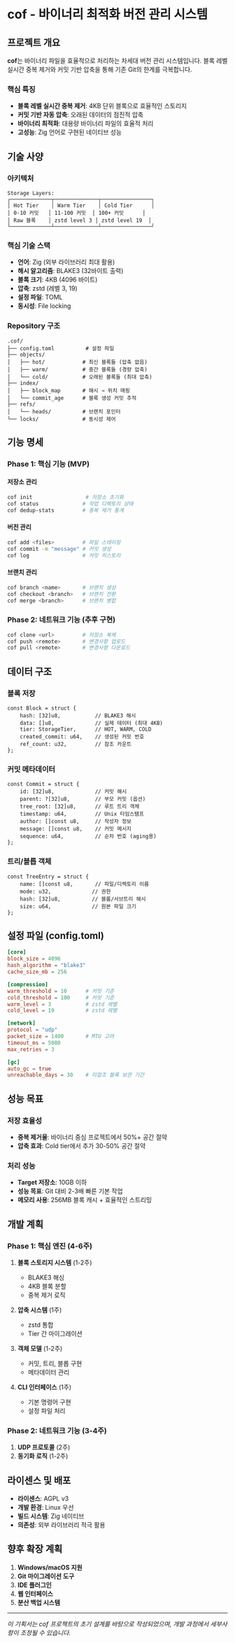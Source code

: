 # cof - 바이너리 최적화 버전 관리 시스템

## 프로젝트 개요

**cof**는 바이너리 파일을 효율적으로 처리하는 차세대 버전 관리 시스템입니다. 블록 레벨 실시간 중복 제거와 커밋 기반 압축을 통해 기존 Git의 한계를 극복합니다.

### 핵심 특징
- **블록 레벨 실시간 중복 제거**: 4KB 단위 블록으로 효율적인 스토리지
- **커밋 기반 자동 압축**: 오래된 데이터의 점진적 압축
- **바이너리 최적화**: 대용량 바이너리 파일의 효율적 처리
- **고성능**: Zig 언어로 구현된 네이티브 성능

## 기술 사양

### 아키텍처
```
Storage Layers:
┌─────────────┬──────────────┬────────────────┐
│ Hot Tier    │ Warm Tier    │ Cold Tier      │
│ 0-10 커밋   │ 11-100 커밋  │ 100+ 커밋      │
│ Raw 블록    │ zstd level 3 │ zstd level 19  │
└─────────────┴──────────────┴────────────────┘
```

### 핵심 기술 스택
- **언어**: Zig (외부 라이브러리 최대 활용)
- **해시 알고리즘**: BLAKE3 (32바이트 출력)
- **블록 크기**: 4KB (4096 바이트)
- **압축**: zstd (레벨 3, 19)
- **설정 파일**: TOML
- **동시성**: File locking

### Repository 구조
```
.cof/
├── config.toml          # 설정 파일
├── objects/
│   ├── hot/            # 최신 블록들 (압축 없음)
│   ├── warm/           # 중간 블록들 (경량 압축)
│   └── cold/           # 오래된 블록들 (최대 압축)
├── index/
│   ├── block_map       # 해시 → 위치 매핑
│   └── commit_age      # 블록 생성 커밋 추적
├── refs/
│   └── heads/          # 브랜치 포인터
└── locks/              # 동시성 제어
```

## 기능 명세

### Phase 1: 핵심 기능 (MVP)

#### 저장소 관리
```bash
cof init                 # 저장소 초기화
cof status              # 작업 디렉토리 상태
cof dedup-stats         # 중복 제거 통계
```

#### 버전 관리
```bash
cof add <files>         # 파일 스테이징
cof commit -m "message" # 커밋 생성
cof log                 # 커밋 히스토리
```

#### 브랜치 관리
```bash
cof branch <name>       # 브랜치 생성
cof checkout <branch>   # 브랜치 전환
cof merge <branch>      # 브랜치 병합
```

### Phase 2: 네트워크 기능 (추후 구현)
```bash
cof clone <url>         # 저장소 복제
cof push <remote>       # 변경사항 업로드
cof pull <remote>       # 변경사항 다운로드
```

## 데이터 구조

### 블록 저장
```zig
const Block = struct {
    hash: [32]u8,           // BLAKE3 해시
    data: []u8,             // 실제 데이터 (최대 4KB)
    tier: StorageTier,      // HOT, WARM, COLD
    created_commit: u64,    // 생성된 커밋 번호
    ref_count: u32,         // 참조 카운트
};
```

### 커밋 메타데이터
```zig
const Commit = struct {
    id: [32]u8,             // 커밋 해시
    parent: ?[32]u8,        // 부모 커밋 (옵션)
    tree_root: [32]u8,      // 루트 트리 객체
    timestamp: u64,         // Unix 타임스탬프
    author: []const u8,     // 작성자 정보
    message: []const u8,    // 커밋 메시지
    sequence: u64,          // 순차 번호 (aging용)
};
```

### 트리/블롭 객체
```zig
const TreeEntry = struct {
    name: []const u8,       // 파일/디렉토리 이름
    mode: u32,             // 권한
    hash: [32]u8,          // 블롭/서브트리 해시
    size: u64,             // 원본 파일 크기
};
```

## 설정 파일 (config.toml)

```toml
[core]
block_size = 4096
hash_algorithm = "blake3"
cache_size_mb = 256

[compression]
warm_threshold = 10      # 커밋 기준
cold_threshold = 100     # 커밋 기준  
warm_level = 3           # zstd 레벨
cold_level = 19          # zstd 레벨

[network]
protocol = "udp"
packet_size = 1400       # MTU 고려
timeout_ms = 5000
max_retries = 3

[gc]
auto_gc = true
unreachable_days = 30    # 미참조 블록 보관 기간
```

## 성능 목표

### 저장 효율성
- **중복 제거율**: 바이너리 중심 프로젝트에서 50%+ 공간 절약
- **압축 효과**: Cold tier에서 추가 30-50% 공간 절약

### 처리 성능
- **Target 저장소**: 10GB 이하
- **성능 목표**: Git 대비 2-3배 빠른 기본 작업
- **메모리 사용**: 256MB 블록 캐시 + 효율적인 스트리밍

## 개발 계획

### Phase 1: 핵심 엔진 (4-6주)
1. **블록 스토리지 시스템** (1-2주)
   - BLAKE3 해싱
   - 4KB 블록 분할
   - 중복 제거 로직

2. **압축 시스템** (1주)
   - zstd 통합
   - Tier 간 마이그레이션

3. **객체 모델** (1-2주)
   - 커밋, 트리, 블롭 구현
   - 메타데이터 관리

4. **CLI 인터페이스** (1주)
   - 기본 명령어 구현
   - 설정 파일 처리

### Phase 2: 네트워크 기능 (3-4주)
1. **UDP 프로토콜** (2주)
2. **동기화 로직** (1-2주)

## 라이센스 및 배포

- **라이센스**: AGPL v3
- **개발 환경**: Linux 우선
- **빌드 시스템**: Zig 네이티브
- **의존성**: 외부 라이브러리 적극 활용

## 향후 확장 계획

1. **Windows/macOS 지원**
2. **Git 마이그레이션 도구**
3. **IDE 플러그인**
4. **웹 인터페이스**
5. **분산 백업 시스템**

---

*이 기획서는 cof 프로젝트의 초기 설계를 바탕으로 작성되었으며, 개발 과정에서 세부사항이 조정될 수 있습니다.*